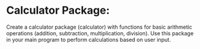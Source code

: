 # Calculator Package:

Create a calculator package (calculator) with functions for basic arithmetic operations (addition, subtraction, multiplication, division). Use this package in your main program to perform calculations based on user input.